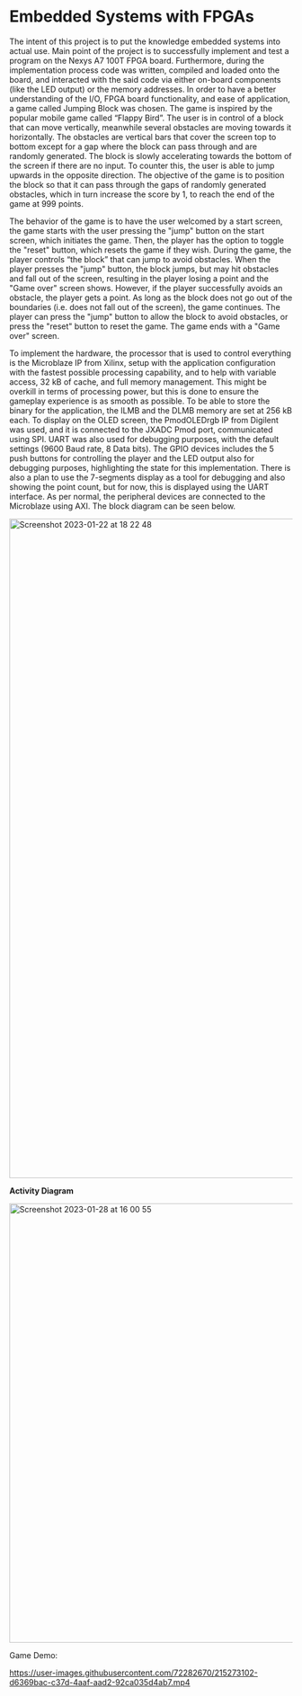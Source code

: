 # Embedded Systems with FPGAs



The intent of this project is to put the knowledge embedded systems into actual use. Main point of the project is to successfully implement and test a program on the Nexys A7 100T FPGA board. Furthermore, during the implementation process  code was written, compiled and loaded onto the board, and interacted with the said code via either on-board components (like the LED output) or the memory addresses.
In order to have a better understanding of the I/O, FPGA board functionality, and ease of application, a game called Jumping Block was chosen. The game is inspired by the popular mobile game called “Flappy Bird”. The user is in control of a block that can move vertically, meanwhile several obstacles are moving towards it horizontally. The obstacles are vertical bars that cover the screen top to bottom except for a gap where the block can pass through and are randomly generated. The block is slowly accelerating towards the bottom of the screen if there are no input. To counter this, the user is able to jump upwards in the opposite direction. The objective of the game is to position the block so that it can pass through the gaps of randomly generated obstacles, which in turn increase the score by 1, to reach the end of the game at 999 points.



The behavior of the game is to have the user welcomed by a start screen, the game starts with the user pressing the "jump" button on the start screen, which initiates the game. Then, the player has the option to toggle the "reset" button, which resets the game if they wish. During the game, the player controls “the block” that can jump to avoid obstacles. When the player presses the "jump" button, the block jumps, but may hit obstacles and fall out of the screen, resulting in the player losing a point and the "Game over" screen shows. However, if the player successfully avoids an obstacle, the player gets a point.
As long as the block does not go out of the boundaries (i.e. does not fall out of the screen), the game continues. The player can press the "jump" button to allow the block to avoid obstacles, or press the "reset" button to reset the game.
The game ends with a "Game over" screen.



To implement the hardware, the processor that is used to control everything is the Microblaze IP from Xilinx, setup with the application configuration with the fastest possible processing capability, and to help with variable access, 32 kB of cache, and full memory management. This might be overkill in terms of processing power, but this is done to ensure the gameplay experience is as smooth as possible. To be able to store the binary for the application, the ILMB and the DLMB memory are set at 256 kB each. To display on the OLED screen, the PmodOLEDrgb IP from Digilent was used, and it is connected to the JXADC Pmod port, communicated using SPI. UART was also used for debugging purposes, with the default settings (9600 Baud rate, 8 Data bits). The GPIO devices includes the 5 push buttons for controlling the player and the LED output also for debugging purposes, highlighting the state for this implementation. There is also a plan to use the 7-segments display as a tool for debugging and also showing the point count, but for now, this is displayed using the UART interface. As per normal, the peripheral devices are connected to the Microblaze using AXI. The block diagram can be seen below.



<img width="1174" alt="Screenshot 2023-01-22 at 18 22 48" src="https://user-images.githubusercontent.com/72282670/215272958-326483b3-222a-44b1-bc13-140c96e471c6.png">






**Activity Diagram**


<img width="782" alt="Screenshot 2023-01-28 at 16 00 55" src="https://user-images.githubusercontent.com/72282670/215273544-549a1261-4c74-4b62-8fef-1c28bb467014.png">




Game Demo:


https://user-images.githubusercontent.com/72282670/215273102-d6369bac-c37d-4aaf-aad2-92ca035d4ab7.mp4
















 
